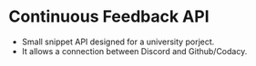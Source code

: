 # Continuous Feedback API

- Small snippet API designed for a university porject.
- It allows a connection between Discord and Github/Codacy.